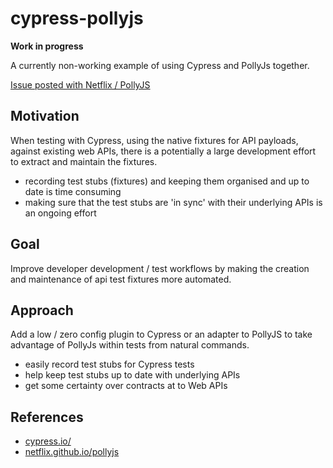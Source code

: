 # cypress-pollyjs
**Work in progress**

A currently non-working example of using Cypress and PollyJs together.

[Issue posted with Netflix / PollyJS](https://github.com/Netflix/pollyjs/issues/388) 

## Motivation
When testing with Cypress, using the native fixtures for API payloads, against existing web APIs, there is a potentially a large development effort to extract and maintain the fixtures. 

- recording test stubs (fixtures) and keeping them organised and up to date is time consuming
- making sure that the test stubs are 'in sync' with their underlying APIs is an ongoing effort

## Goal
Improve developer development / test workflows by making the creation and maintenance of api test fixtures more automated.

## Approach
Add a low / zero config plugin to Cypress or an adapter to PollyJS to take advantage of PollyJs within tests from natural commands.

+ easily record test stubs for Cypress tests
+ help keep test stubs up to date with underlying APIs
+ get some certainty over contracts at to Web APIs


## References
* [cypress.io/](https://cypress.io) 
* [netflix.github.io/pollyjs](https://netflix.github.io/pollyjs/)
